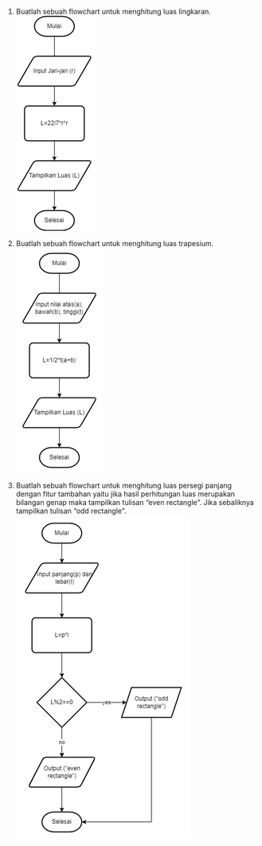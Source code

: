 1. Buatlah sebuah flowchart untuk menghitung luas lingkaran.
![image](../Screenshots/Flowcart_luas-lingkaran.drawio.png)

2. Buatlah sebuah flowchart untuk menghitung luas trapesium.
![image](../Screenshots/Flowchart_luas-trapesium.drawio.png)

3. Buatlah sebuah flowchart untuk menghitung luas persegi panjang dengan fitur tambahan yaitu jika hasil perhitungan luas merupakan bilangan genap maka tampilkan tulisan “even rectangle”. Jika sebaliknya tampilkan tulisan “odd rectangle”.
![image](../Screenshots/Flowchart_luas-persegi-panjang.drawio.png)